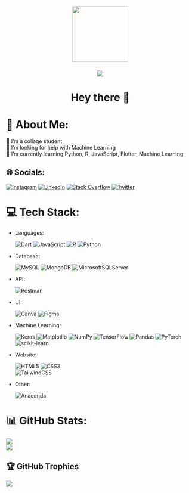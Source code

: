 <div align="center">
  <img height="150" src="https://camo.githubusercontent.com/62da68eb62b1e5f175f7d1f0191dd89a653d7908feb22d37d4a0ab07365d6791/68747470733a2f2f6d656469612e67697068792e636f6d2f6d656469612f4d3967624264396e6244724f5475314d71782f67697068792e676966"  />
</div>

###

<div align="center">
  <img src="https://visitor-badge.laobi.icu/badge?page_id=Deflotion.Deflotion&"  />
</div>

###

<h1 align="center">Hey there 👋</h1>

###

# 💫 About Me:
🔭 I’m a collage student<br>🤝 I’m looking for help with Machine Learning<br>🌱 I’m currently learning Python, R, JavaScript, Flutter, Machine Learning<br>


## 🌐 Socials:

[![Instagram](https://img.shields.io/badge/Instagram-%23E4405F.svg?logo=Instagram&logoColor=white)](https://instagram.com/dny_rvl) 
[![LinkedIn](https://img.shields.io/badge/LinkedIn-%230077B5.svg?logo=linkedin&logoColor=white)](https://linkedin.com/in/dnyrval) 
[![Stack Overflow](https://img.shields.io/badge/-Stackoverflow-FE7A16?logo=stack-overflow&logoColor=white)](https://stackoverflow.com/users/18000732) 
[![Twitter](https://img.shields.io/badge/Twitter-%231DA1F2.svg?logo=Twitter&logoColor=white)](https://twitter.com/dxyr3) 

# 💻 Tech Stack:
- Languages: &nbsp;

  ![Dart](https://img.shields.io/badge/dart-%230175C2.svg?style=for-the-badge&logo=dart&logoColor=white) 
  ![JavaScript](https://img.shields.io/badge/javascript-%23323330.svg?style=for-the-badge&logo=javascript&logoColor=%23F7DF1E) 
  ![R](https://img.shields.io/badge/r-%23276DC3.svg?style=for-the-badge&logo=r&logoColor=white) 
  ![Python](https://img.shields.io/badge/python-3670A0?style=for-the-badge&logo=python&logoColor=ffdd54) 

- Database: &nbsp;
  
  ![MySQL](https://img.shields.io/badge/mysql-%2300000f.svg?style=for-the-badge&logo=mysql&logoColor=white) 
  ![MongoDB](https://img.shields.io/badge/MongoDB-%234ea94b.svg?style=for-the-badge&logo=mongodb&logoColor=white) 
  ![MicrosoftSQLServer](https://img.shields.io/badge/Microsoft%20SQL%20Server-CC2927?style=for-the-badge&logo=microsoft%20sql%20server&logoColor=white)

- API: &nbsp;
  
  ![Postman](https://img.shields.io/badge/Postman-FF6C37?style=for-the-badge&logo=postman&logoColor=white) 

- UI: &nbsp;
  
  ![Canva](https://img.shields.io/badge/Canva-%2300C4CC.svg?style=for-the-badge&logo=Canva&logoColor=white) 
  ![Figma](https://img.shields.io/badge/figma-%23F24E1E.svg?style=for-the-badge&logo=figma&logoColor=white) 

- Machine Learning: &nbsp;
  
  ![Keras](https://img.shields.io/badge/Keras-%23D00000.svg?style=for-the-badge&logo=Keras&logoColor=white) 
  ![Matplotlib](https://img.shields.io/badge/Matplotlib-%23ffffff.svg?style=for-the-badge&logo=Matplotlib&logoColor=black) 
  ![NumPy](https://img.shields.io/badge/numpy-%23013243.svg?style=for-the-badge&logo=numpy&logoColor=white) 
  ![TensorFlow](https://img.shields.io/badge/TensorFlow-%23FF6F00.svg?style=for-the-badge&logo=TensorFlow&logoColor=white) 
  ![Pandas](https://img.shields.io/badge/pandas-%23150458.svg?style=for-the-badge&logo=pandas&logoColor=white) 
  ![PyTorch](https://img.shields.io/badge/PyTorch-%23EE4C2C.svg?style=for-the-badge&logo=PyTorch&logoColor=white) 
  ![scikit-learn](https://img.shields.io/badge/scikit--learn-%23F7931E.svg?style=for-the-badge&logo=scikit-learn&logoColor=white) 

- Website: &nbsp;
  
  ![HTML5](https://img.shields.io/badge/html5-%23E34F26.svg?style=for-the-badge&logo=html5&logoColor=white) 
  ![CSS3](https://img.shields.io/badge/css3-%231572B6.svg?style=for-the-badge&logo=css3&logoColor=white)  
  ![TailwindCSS](https://img.shields.io/badge/tailwindcss-%2338B2AC.svg?style=for-the-badge&logo=tailwind-css&logoColor=white) 

- Other: &nbsp;
  
  ![Anaconda](https://img.shields.io/badge/Anaconda-%2344A833.svg?style=for-the-badge&logo=anaconda&logoColor=white) 


# 📊 GitHub Stats:
![](https://github-readme-streak-stats.herokuapp.com/?user=Deflotion&theme=merko&hide_border=false)<br/>
![](https://github-readme-stats.vercel.app/api/top-langs/?username=Deflotion&theme=merko&hide_border=false&include_all_commits=true&count_private=true&layout=compact)

## 🏆 GitHub Trophies
![](https://github-profile-trophy.vercel.app/?username=Deflotion&theme=gruvbox&no-frame=false&no-bg=false&margin-w=4)
